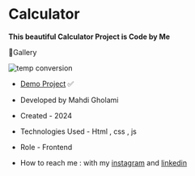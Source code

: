 # Calculator

**This beautiful Calculator Project is Code by Me**

📸Gallery

![temp conversion](https://github.com/user-attachments/assets/a7be14f6-5dfa-40dd-b82a-d78f522cc558)


- [Demo Project]() ✅

- Developed by Mahdi Gholami

- Created - 2024

- Technologies Used - Html , css , js

- Role - Frontend

- How to reach me : with my [instagram](https://www.instagram.com/mahdi_gholami_web) and [linkedin](https://www.linkedin.com/in/mahdi-gholami-developer)
